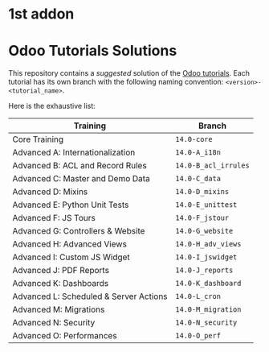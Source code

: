 # 1st addon

# Odoo Tutorials Solutions

This repository contains a *suggested* solution of the
[Odoo tutorials](https://www.odoo.com/documentation/). Each tutorial has its own branch with
the following naming convention: `<version>-<tutorial_name>`.

Here is the exhaustive list:

| Training                                                 | Branch                               |
|----------------------------------------------------------|--------------------------------------|
| Core Training                                            | `14.0-core`                          |
| Advanced A: Internationalization                         | `14.0-A_i18n`                        |
| Advanced B: ACL and Record Rules                         | `14.0-B_acl_irrules`                 |
| Advanced C: Master and Demo Data                         | `14.0-C_data`                        |
| Advanced D: Mixins                                       | `14.0-D_mixins`                      |
| Advanced E: Python Unit Tests                            | `14.0-E_unittest`                    |
| Advanced F: JS Tours                                     | `14.0-F_jstour`                      |
| Advanced G: Controllers & Website                        | `14.0-G_website`                     |
| Advanced H: Advanced Views                               | `14.0-H_adv_views`                   |
| Advanced I: Custom JS Widget                             | `14.0-I_jswidget`                    |
| Advanced J: PDF Reports                                  | `14.0-J_reports`                     |
| Advanced K: Dashboards                                   | `14.0-K_dashboard`                   |
| Advanced L: Scheduled & Server Actions                   | `14.0-L_cron`                        |
| Advanced M: Migrations                                   | `14.0-M_migration`                   |
| Advanced N: Security                                     | `14.0-N_security`                    |
| Advanced O: Performances                                 | `14.0-O_perf`                        |
